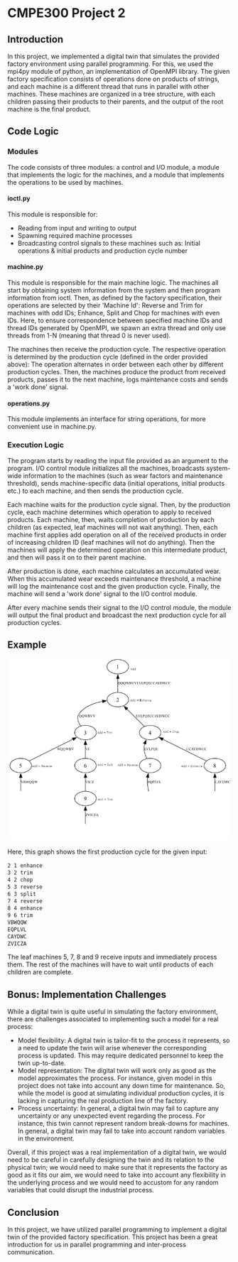 # CMPE300 Project 2 
## Introduction
In this project, we implemented a digital twin that simulates the provided factory environment using parallel programming. For this, we used the mpi4py module of python, an implementation of OpenMPI library. The given factory specification consists of operations done on products of strings, and each machine is a different thread that runs in parallel with other machines. These machines are organized in a tree structure, with each children passing their products to their parents, and the output of the root machine is the final product.
## Code Logic
### Modules
The code consists of three modules: a control and I/O module, a module that implements the logic for the machines, and a module that implements the operations to be used by machines.
#### ioctl.py
This module is responsible for:
- Reading from input and writing to output
- Spawning required machine processes
- Broadcasting control signals to these machines such as: Initial operations & initial products and production cycle number 

#### machine.py
This module is responsible for the main machine logic. The machines all start by obtaining system information from the system and then program information from ioctl. Then, as defined by the factory specification, their operations are selected by their 'Machine Id': Reverse and Trim for machines with odd IDs; Enhance, Split and Chop for machines with even IDs. Here, to ensure correspondence between specified machine IDs and thread IDs generated by OpenMPI, we spawn an extra thread and only use threads from 1-N (meaning that thread 0 is never used). 

The machines then receive the production cycle. The respective operation is determined by the production cycle (defined in the order provided above): The operation alternates in order between each other by different production cycles. Then, the machines produce the product from received products, passes it to the next machine, logs maintenance costs and sends a 'work done' signal. 
#### operations.py
This module implements an interface for string operations, for more convenient use in machine.py.

### Execution Logic
The program starts by reading the input file provided as an argument to the program. I/O control module initializes all the machines, broadcasts system-wide information to the machines (such as wear factors and maintenance threshold), sends machine-specific data (initial operations, initial products etc.) to each machine, and then sends the production cycle.

Each machine waits for the production cycle signal. Then, by the production cycle, each machine determines which operation to apply to received products. Each machine, then, waits completion of production by each children (as expected, leaf machines will not wait anything). Then, each machine first applies add operation on all of the received products in order of increasing children ID (leaf machines will not do anything). Then the machines will apply the determined operation on this intermediate product, and then will pass it on to their parent machine. 

After production is done, each machine calculates an accumulated wear. When this accumulated wear exceeds maintenance threshold, a machine will log the maintenance cost and the given production cycle. Finally, the machine will send a 'work done' signal to the I/O control module. 

After every machine sends their signal to the I/O control module, the module will output the final product and broadcast the next production cycle for all production cycles.
## Example
![Production Cycle 1](graphs/graph.png)

Here, this graph shows the first production cycle for the given input:

```
2 1 enhance
3 2 trim
4 2 chop
5 3 reverse
6 3 split
7 4 reverse
8 4 enhance
9 6 trim
VBWQQW
EQPLVL
CAYDWC
ZVICZA
```
The leaf machines 5, 7, 8 and 9 receive inputs and immediately process them. The rest of the machines will have to wait until products of each children are complete. 
## Bonus: Implementation Challenges
While a digital twin is quite useful in simulating the factory environment, there are challenges associated to implementing such a model for a real process:
- Model flexibility: A digital twin is tailor-fit to the process it represents, so a need to update the twin will arise whenever the corresponding process is updated. This may require dedicated personnel to keep the twin up-to-date.
- Model representation: The digital twin will work only as good as the model approximates the process. For instance, given model in this project does not take into account any down time for maintenance. So, while the model is good at simulating individual production cycles, it is lacking in capturing the real production line of the factory. 
- Process uncertainty: In general, a digital twin may fail to capture any uncertainty or any unexpected event regarding the process. For instance, this twin cannot represent random break-downs for machines. In general, a digital twin may fail to take into account random variables in the environment.

Overall, if this project was a real implementation of a digital twin, we would need to be careful in carefully designing the twin and its relation to the physical twin; we would need to make sure that it represents the factory as good as it fits our aim, we would need to take into account any flexibility in the underlying process and we would need to accustom for any random variables that could disrupt the industrial process.
## Conclusion
In this project, we have utilized parallel programming to implement a digital twin of the provided factory specification. This project has been a great introduction for us in parallel programming and inter-process communication. 